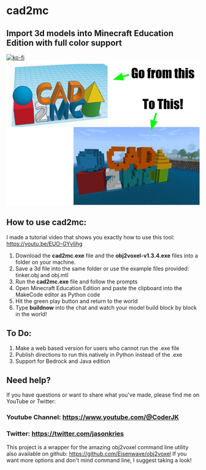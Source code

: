 # cad2mc
## Import 3d models into Minecraft Education Edition with full color support
[![ko-fi](https://ko-fi.com/img/githubbutton_sm.svg)](https://ko-fi.com/F1F7GWLVN)
![CAD 2 MC Example Image](https://github.com/jkries/cad2mc/blob/main/CAD2MC_Graphic1.jpg)

## How to use cad2mc:
I made a tutorial video that shows you exactly how to use this tool: https://youtu.be/EUO-GYvIjhg

1. Download the **cad2mc.exe** file and the **obj2voxel-v1.3.4.exe** files into a folder on your machine.
2. Save a 3d file into the same folder or use the example files provided: tinker.obj and obj.mtl
3. Run the **cad2mc.exe** file and follow the prompts
4. Open Minecraft Education Edition and paste the clipboard into the MakeCode editor as Python code
5. Hit the green play button and return to the world
6. Type **buildnow** into the chat and watch your model build block by block in the world!

## To Do:
1. Make a web based version for users who cannot run the .exe file
2. Publish directions to run this natively in Python instead of the .exe
3. Support for Bedrock and Java edition

## Need help?
If you have questions or want to share what you've made, please find me on YouTube or Twitter:
### Youtube Channel: https://www.youtube.com/@CoderJK
### Twitter: https://twitter.com/jasonkries

This project is a wrapper for the amazing obj2voxel command line utility also available on github: https://github.com/Eisenwave/obj2voxel
If you want more options and don't mind command line, I suggest taking a look!
